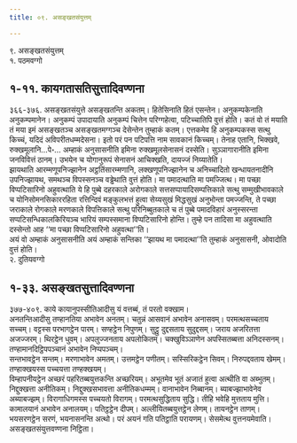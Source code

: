 ```yaml
---
title: ०९. असङ्खतसंयुत्तम्

---
```

९. असङ्खतसंयुत्तम्  
१. पठमवग्गो  


## १-११. कायगतासतिसुत्तादिवण्णना

३६६-३७६. असङ्खतसंयुत्ते असङ्खतन्ति अकतम्। हितेसिनाति हितं एसन्तेन। अनुकम्पकेनाति अनुकम्पमानेन। अनुकम्पं उपादायाति अनुकम्पं चित्तेन परिग्गहेत्वा, पटिच्चातिपि वुत्तं होति। कतं वो तं मयाति तं मया इमं असङ्खतञ्च असङ्खतमग्गञ्च देसेन्तेन तुम्हाकं कतम्। एत्तकमेव हि अनुकम्पकस्स सत्थु किच्चं, यदिदं अविपरीतधम्मदेसना। इतो परं पन पटिपत्ति नाम सावकानं किच्चम्। तेनाह एतानि, भिक्खवे, रुक्खमूलानि…पे॰… अम्हाकं अनुसासनीति इमिना रुक्खमूलसेनासनं दस्सेति। सुञ्ञागारानीति इमिना जनविवित्तं ठानम्। उभयेन च योगानुरूपं सेनासनं आचिक्खति, दायज्जं निय्यातेति।  
झायथाति आरम्मणूपनिज्झानेन अट्ठतिंसारम्मणानि, लक्खणूपनिज्झानेन च अनिच्चादितो खन्धायतनादीनि उपनिज्झायथ, समथञ्च विपस्सनञ्च वड्ढेथाति वुत्तं होति। मा पमादत्थाति मा पमज्जित्थ। मा पच्छा विप्पटिसारिनो अहुवत्थाति ये हि पुब्बे दहरकाले अरोगकाले सत्तसप्पायादिसम्पत्तिकाले सत्थु सम्मुखीभावकाले च योनिसोमनसिकाररहिता रत्तिन्दिवं मङ्कुलभत्तं हुत्वा सेय्यसुखं मिद्धसुखं अनुभोन्ता पमज्जन्ति, ते पच्छा जराकाले रोगकाले मरणकाले विपत्तिकाले सत्थु परिनिब्बुतकाले च तं पुब्बे पमादविहारं अनुस्सरन्ता सप्पटिसन्धिकालकिरियञ्च भारियं सम्पस्समाना विप्पटिसारिनो होन्ति। तुम्हे पन तादिसा मा अहुवत्थाति दस्सेन्तो आह ‘‘मा पच्छा विप्पटिसारिनो अहुवत्था’’ति।  
अयं वो अम्हाकं अनुसासनीति अयं अम्हाकं सन्तिका ‘‘झायथ मा पमादत्था’’ति तुम्हाकं अनुसासनी, ओवादोति वुत्तं होति।  
२. दुतियवग्गो  


## १-३३. असङ्खतसुत्तादिवण्णना

३७७-४०९. काये कायानुपस्सीतिआदीसु यं वत्तब्बं, तं परतो वक्खाम।  
अनतन्तिआदीसु तण्हानतिया अभावेन अनतम्। चतुन्नं आसवानं अभावेन अनासवम्। परमत्थसच्चताय सच्चम्। वट्टस्स परभागट्ठेन पारम्। सण्हट्ठेन निपुणम्। सुट्ठु दुद्दसताय सुदुद्दसम्। जराय अजरितत्ता अजज्जरम्। थिरट्ठेन धुवम्। अपलुज्जनताय अपलोकितम्। चक्खुविञ्ञाणेन अपस्सितब्बत्ता अनिदस्सनम्। तण्हामानदिट्ठिपपञ्चानं अभावेन निप्पपञ्चम्।  
सन्तभावट्ठेन सन्तम्। मरणाभावेन अमतम्। उत्तमट्ठेन पणीतम्। सस्सिरिकट्ठेन सिवम्। निरुपद्दवताय खेमम्। तण्हाक्खयस्स पच्चयत्ता तण्हक्खयम्।  
विम्हापनीयट्ठेन अच्छरं पहरितब्बयुत्तकन्ति अच्छरियम्। अभूतमेव भूतं अजातं हुत्वा अत्थीति वा अब्भुतम्। निद्दुक्खत्ता अनीतिकम्। निद्दुक्खसभावत्ता अनीतिकधम्मम्। वानाभावेन निब्बानम्। ब्याबज्झाभावेनेव अब्याबज्झम्। विरागाधिगमस्स पच्चयतो विरागम्। परमत्थसुद्धिताय सुद्धि। तीहि भवेहि मुत्तताय मुत्ति। कामालयानं अभावेन अनालयम्। पतिट्ठट्ठेन दीपम्। अल्लीयितब्बयुत्तट्ठेन लेणम्। तायनट्ठेन ताणम्। भयसरणट्ठेन सरणं, भयनासनन्ति अत्थो। परं अयनं गति पतिट्ठाति परायणम्। सेसमेत्थ वुत्तनयमेवाति।  
असङ्खतसंयुत्तवण्णना निट्ठिता।  